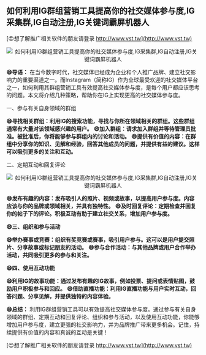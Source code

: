 ## **如何利用IG群组营销工具提高你的社交媒体参与度,IG采集群,IG自动注册,IG关键词霸屏机器人**

[😍想了解推广相关软件的朋友请登录 http://www.vst.tw](http://www.vst.tw)

 <center><img src="https://vst.tw/MP4/tuiguang/png/0.png" alt="如何利用IG群组营销工具提高你的社交媒体参与度,IG采集群,IG自动注册,IG关键词霸屏机器人"></center>

**😄导语：**
在当今数字时代，社交媒体已经成为企业和个人推广品牌、建立社交影响力的重要渠道之一。而Instagram（简称IG）作为全球最受欢迎的社交媒体平台之一，如何利用其群组营销工具有效提高社交媒体参与度，是每个用户都应该思考的问题。本文将介绍几种策略，帮助你在IG上实现更高的社交媒体参与度。

一、参与有关自身领域的群组

**😄寻找相关群组：利用IG的搜索功能，寻找与你所在领域相关的群组。这些群组通常有大量对该领域感兴趣的用户。**
**😄加入群组：请求加入群组并等待管理员批准。被批准后，你将能够参与群组内的讨论和活动。**
**😄提供有价值的内容：在群组中分享你的知识、见解和经验，回答其他成员的问题，并提供有益的建议。这样可以吸引更多的关注和互动。**

二、定期互动和回复评论

 <center><img src="https://vst.tw/MP4/tuiguang/png/4.png" alt="如何利用IG群组营销工具提高你的社交媒体参与度,IG采集群,IG自动注册,IG关键词霸屏机器人"></center>

**😄发布有趣的内容：发布吸引人的照片、视频或故事，以提高用户参与度。内容应该与你的品牌或领域相关，并具有独特性。**
**😄及时回复评论：定期检查并回复你的帖子下的评论。积极互动有助于建立社交关系，增加用户参与度。**

**😄三、组织和参与活动**

**😄举办赛事或竞赛：组织有奖竞赛或赛事，吸引用户参与。这可以是用户提交照片、分享故事或标记朋友的活动。**
**😄参与合作活动：与其他品牌或用户合作举办活动，共同吸引更多的参与和关注。**

**😄四、使用互动功能**

**😄利用IG的故事功能：通过发布有趣的IG故事，例如投票、提问或表情贴图，鼓励用户积极参与和回应。**
**😄借助直播功能：利用IG直播功能与用户实时互动，回答问题、分享见解，并提供独特的内容体验。**

**😄总结：**
利用IG群组营销工具可以有效提高社交媒体参与度。通过参与有关自身领域的群组、定期互动和回复评论、组织和参与活动，以及使用互动功能，你能够增加用户参与度，建立更强的社交影响力，并为品牌推广带来更多机会。记住，持续提供有价值的内容和真诚的互动是关键！

[😍想了解推广相关软件的朋友请登录 http://www.vst.tw](http://www.vst.tw)



